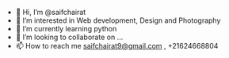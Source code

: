- 👋 Hi, I’m @saifchairat
- 👀 I’m interested in Web development, Design and Photography 
- 🌱 I’m currently learning python
- 💞️ I’m looking to collaborate on ...
- 📫 How to reach me saifchairat9@gmail.com , +21624668804

<!---
saifchairat9/saifchairat9 is a ✨ senior computer technicien , designer , photographer ✨ repository because its `README.md` (this file) appears on your GitHub profile.
You can click the Preview link to take a look at your changes.
--->
